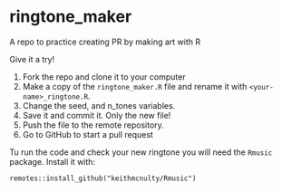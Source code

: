 
# ringtone_maker

A repo to practice creating PR by making art with R

Give it a try! 

1. Fork the repo and clone it to your computer
2. Make a copy of the `ringtone_maker.R` file and rename it with `<your-name>_ringtone.R`. 
3. Change the seed, and n_tones variables.
4. Save it and commit it. Only the new file! 
5. Push the file to the remote repository.
6. Go to GitHub to start a pull request

Tu run the code and check your new ringtone you will need the `Rmusic` package. Install it with:

```
remotes::install_github("keithmcnulty/Rmusic")
```
